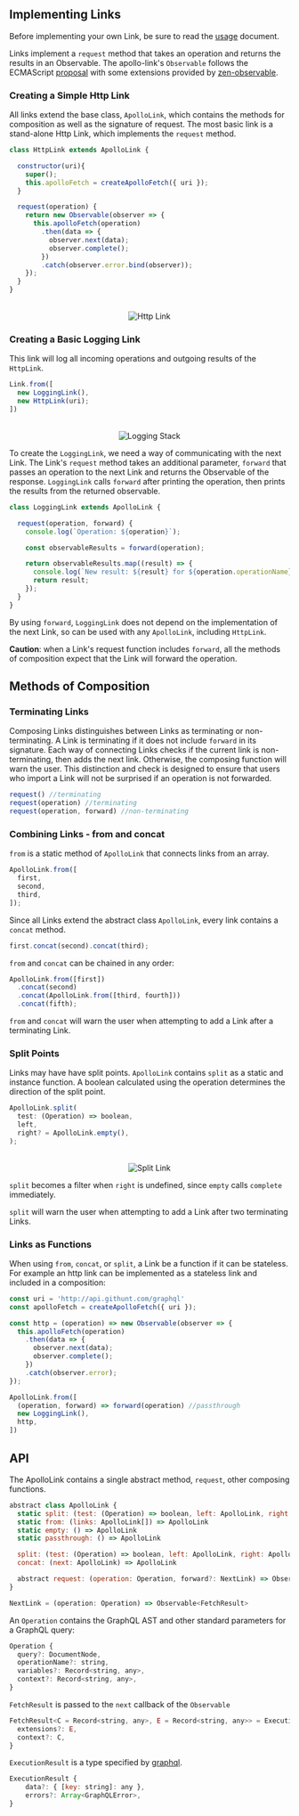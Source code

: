 ## Implementing Links

Before implementing your own Link, be sure to read the [usage](summary.md) document.

Links implement a `request` method that takes an operation and returns the results in an Observable.
The apollo-link's `Observable` follows the ECMAScript [proposal](https://github.com/tc39/proposal-observable#api) with some extensions provided by [zen-observable](https://github.com/zenparsing/zen-observable#api).

### Creating a Simple Http Link

All links extend the base class, `ApolloLink`, which contains the methods for composition as well as the signature of request.
The most basic link is a stand-alone Http Link, which implements the `request` method.

```js
class HttpLink extends ApolloLink {

  constructor(uri){
    super();
    this.apolloFetch = createApolloFetch({ uri });
  }

  request(operation) {
    return new Observable(observer => {
      this.apolloFetch(operation)
        .then(data => {
          observer.next(data);
          observer.complete();
        })
        .catch(observer.error.bind(observer));
    });
  }
}
```

<p align="center">
  <br>
  <img src="../images/http-link.png" alt="Http Link"/>
</p>

### Creating a Basic Logging Link

This link will log all incoming operations and outgoing results of the `HttpLink`.

```js
Link.from([
  new LoggingLink(),
  new HttpLink(uri);
])
```

<p align="center">
  <br>
  <img src="../images/logging-stack.png" alt="Logging Stack"/>
</p>

To create the `LoggingLink`, we need a way of communicating with the next Link.
The Link's `request` method takes an additional parameter, `forward` that passes an operation to the next Link and returns the Observable of the response.
`LoggingLink` calls `forward` after printing the operation, then prints the results from the returned observable.

```js
class LoggingLink extends ApolloLink {

  request(operation, forward) {
    console.log(`Operation: ${operation}`);

    const observableResults = forward(operation);

    return observableResults.map((result) => {
      console.log(`New result: ${result} for ${operation.operationName}`);
      return result;
    });
  }
}
```

By using `forward`, `LoggingLink` does not depend on the implementation of the next Link, so can be used with any `ApolloLink`, including `HttpLink`.

**Caution**: when a Link's request function includes `forward`, all the methods of composition expect that the Link will forward the operation.

## Methods of Composition

### Terminating Links

Composing Links distinguishes between Links as terminating or non-terminating.
A Link is terminating if it does not include `forward` in its signature.
Each way of connecting Links checks if the current link is non-terminating, then adds the next link.
Otherwise, the composing function will warn the user.
This distinction and check is designed to ensure that users who import a Link will not be surprised if an operation is not forwarded.

```js
request() //terminating
request(operation) //terminating
request(operation, forward) //non-terminating
```

### Combining Links - from and concat

`from` is a static method of `ApolloLink` that connects links from an array.

```js
ApolloLink.from([
  first,
  second,
  third,
]);
```

Since all Links extend the abstract class `ApolloLink`, every link contains a `concat` method.

```js
first.concat(second).concat(third);
```

`from` and `concat` can be chained in any order:

```js
ApolloLink.from([first])
  .concat(second)
  .concat(ApolloLink.from([third, fourth]))
  .concat(fifth);
```

`from` and `concat` will warn the user when attempting to add a Link after a terminating Link.

### Split Points

Links may have have split points.
`ApolloLink` contains `split` as a static and instance function.
A boolean calculated using the operation determines the direction of the split point.

```js
ApolloLink.split(
  test: (Operation) => boolean,
  left,
  right? = ApolloLink.empty(),
);
```

<p align="center">
  <br>
  <img src="../images/split-link.png" alt="Split Link"/>
</p>

`split` becomes a filter when `right` is undefined, since `empty` calls `complete` immediately.

`split` will warn the user when attempting to add a Link after two terminating Links.

### Links as Functions

When using `from`, `concat`, or `split`, a Link be a function if it can be stateless.
For example an http link can be implemented as a stateless link and included in a composition:

```js
const uri = 'http://api.githunt.com/graphql'
const apolloFetch = createApolloFetch({ uri });

const http = (operation) => new Observable(observer => {
  this.apolloFetch(operation)
    .then(data => {
      observer.next(data);
      observer.complete();
    })
    .catch(observer.error);
});

ApolloLink.from([
  (operation, forward) => forward(operation) //passthrough
  new LoggingLink(),
  http,
])
```

## API

The ApolloLink contains a single abstract method, `request`, other composing functions.

```js
abstract class ApolloLink {
  static split: (test: (Operation) => boolean, left: ApolloLink, right: ApolloLink) => ApolloLink
  static from: (links: ApolloLink[]) => ApolloLink
  static empty: () => ApolloLink
  static passthrough: () => ApolloLink

  split: (test: (Operation) => boolean, left: ApolloLink, right: ApolloLink) => ApolloLink
  concat: (next: ApolloLink) => ApolloLink

  abstract request: (operation: Operation, forward?: NextLink) => Observable<FetchResult>
}

NextLink = (operation: Operation) => Observable<FetchResult>
```

An `Operation` contains the GraphQL AST and other standard parameters for a GraphQL query:

```js
Operation {
  query?: DocumentNode,
  operationName?: string,
  variables?: Record<string, any>,
  context?: Record<string, any>,
}
```

`FetchResult` is passed to the `next` callback of the `Observable`

```js
FetchResult<C = Record<string, any>, E = Record<string, any>> = ExecutionResult & {
  extensions?: E,
  context?: C,
}
```

`ExecutionResult` is a type specified by [graphql](https://github.com/DefinitelyTyped/DefinitelyTyped/blob/354cec620daccfa0ad167ba046651fb5fef69e8a/types/graphql/execution/execute.d.ts#L33).

```js
ExecutionResult {
    data?: { [key: string]: any },
    errors?: Array<GraphQLError>,
}
```
